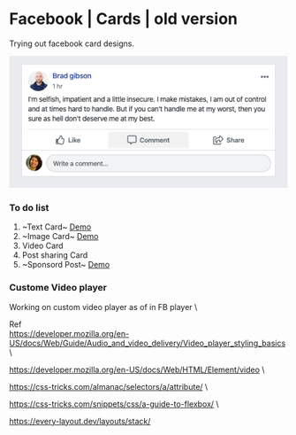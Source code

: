 # Facebook | Cards | old version

Trying out facebook card designs.

![Image description](assets/images/outcome.png)

### To do list
1. ~Text Card~ [Demo](https://bootsnipp.com/snippets/blMWA)
2. ~Image Card~ [Demo](https://bootsnipp.com/snippets/8qZp3)
3. Video Card
4. Post sharing Card
5. ~Sponsord Post~ [Demo](https://bootsnipp.com/snippets/n49kk)

### Custome Video player
Working on custom video player as of in FB player \

Ref \
https://developer.mozilla.org/en-US/docs/Web/Guide/Audio_and_video_delivery/Video_player_styling_basics \

https://developer.mozilla.org/en-US/docs/Web/HTML/Element/video \

https://css-tricks.com/almanac/selectors/a/attribute/ \

https://css-tricks.com/snippets/css/a-guide-to-flexbox/ \ 

https://every-layout.dev/layouts/stack/